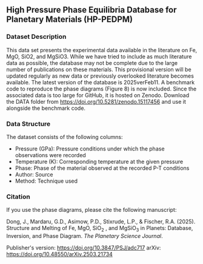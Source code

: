 ## High Pressure Phase Equilibria Database for Planetary Materials (HP-PEDPM)

### Dataset Description

This data set presents the experimental data available in the literature on Fe, MgO, SiO2, and MgSiO3. While we have tried to include as much literature data as possible, the database may not be complete due to the large number of publications on these materials. This provisional version will be updated regularly as new data or previously overlooked literature becomes available. The latest version of the database is 2025verFeb11. A benchmark code to reproduce the phase diagrams (Figure 8) is now included. Since the associated data is too large for GitHub, it is hosted on Zenodo. Download the DATA folder from https://doi.org/10.5281/zenodo.15117456 and use it alongside the benchmark code.

### Data Structure

The dataset consists of the following columns:
- Pressure (GPa): Pressure conditions under which the phase observations were recorded
- Temperature (K): Corresponding temperature at the given pressure
- Phase: Phase of the material observed at the recorded P-T conditions
- Author: Source
- Method: Technique used

### Citation

If you use the phase diagrams, please cite the following manuscript:

Dong, J., Mardaru, G.D., Asimow, P.D., Stixrude, L.P., & Fischer, R.A. (2025). Structure and Melting of Fe, MgO, SiO<sub>2</sub> , and MgSiO<sub>3</sub>  in Planets: Database, Inversion, and Phase Diagram. *The Planetary Science Journal*. 

Publisher's version: https://doi.org/10.3847/PSJ/adc717
arXiv: https://doi.org/10.48550/arXiv.2503.21734
